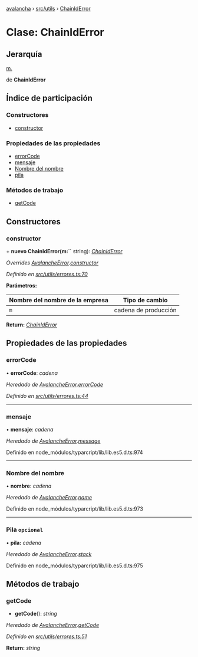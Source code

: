 [avalancha](../README.md) › [src/utils](../modules/src_utils.md) › [ChainIdError](src_utils.chainiderror.md)

# Clase: ChainIdError

## Jerarquía

[m.](src_utils.avalancheerror.md)

de **ChainIdError**

## Índice de participación

### Constructores

* [constructor](src_utils.chainiderror.md#constructor)

### Propiedades de las propiedades

* [errorCode](src_utils.chainiderror.md#errorcode)
* [mensaje](src_utils.chainiderror.md#message)
* [Nombre del nombre](src_utils.chainiderror.md#name)
* [pila](src_utils.chainiderror.md#optional-stack)

### Métodos de trabajo

* [getCode](src_utils.chainiderror.md#getcode)

## Constructores

### constructor

\+ **nuevo ChainIdError(m:**`` string): *[ChainIdError](src_utils.chainiderror.md)*

*Overrides [AvalancheError](src_utils.avalancheerror.md).[constructor](src_utils.avalancheerror.md#constructor)*

*Definido en [src/utils/errores.ts:70](https://github.com/ava-labs/avalanchejs/blob/ae78dee/src/utils/errors.ts#L70)*

**Parámetros:**

| Nombre del nombre de la empresa | Tipo de cambio |
------ | ------ |
| `m` | cadena de producción |

**Return:** *[ChainIdError](src_utils.chainiderror.md)*

## Propiedades de las propiedades

### errorCode

• **errorCode**: *cadena*

*Heredado de [AvalancheError](src_utils.avalancheerror.md).[errorCode](src_utils.avalancheerror.md#errorcode)*

*Definido en [src/utils/errores.ts:44](https://github.com/ava-labs/avalanchejs/blob/ae78dee/src/utils/errors.ts#L44)*

___

### mensaje

• **mensaje**: *cadena*

*Heredado de [AvalancheError](src_utils.avalancheerror.md).[message](src_utils.avalancheerror.md#message)*

Definido en node_módulos/typarcript/lib/lib.es5.d.ts:974

___

### Nombre del nombre

• **nombre**: *cadena*

*Heredado de [AvalancheError](src_utils.avalancheerror.md).[name](src_utils.avalancheerror.md#name)*

Definido en node_módulos/typarcript/lib/lib.es5.d.ts:973

___

### Pila `opcional`

• **pila:** *cadena*

*Heredado de [AvalancheError](src_utils.avalancheerror.md).[stack](src_utils.avalancheerror.md#optional-stack)*

Definido en node_módulos/typarcript/lib/lib.es5.d.ts:975

## Métodos de trabajo

### getCode

- **getCode**(): *string*

*Heredado de [AvalancheError](src_utils.avalancheerror.md).[getCode](src_utils.avalancheerror.md#getcode)*

*Definido en [src/utils/errores.ts:51](https://github.com/ava-labs/avalanchejs/blob/ae78dee/src/utils/errors.ts#L51)*

**Return:** *string*

